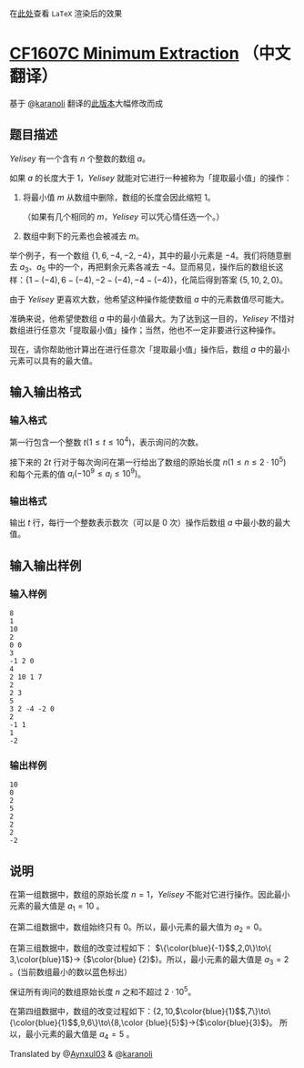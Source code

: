 在[此处](https://www.luogu.com.cn/paste/828oq7n8)查看 `LaTeX` 渲染后的效果
# [CF1607C Minimum Extraction](https://www.luogu.com.cn/problem/CF1607C) （中文翻译）
基于 @[karanoli](https://www.luogu.com.cn/user/540584) 翻译的[此版本](https://www.luogu.com.cn/paste/y4l306mf)大幅修改而成
## 题目描述
*Yelisey* 有一个含有 $n$ 个整数的数组 $a$。

如果 $a$ 的长度大于 $1$，*Yelisey* 就能对它进行一种被称为「提取最小值」的操作：

1. 将最小值 $m$ 从数组中删除，数组的长度会因此缩短 $1$。

   （如果有几个相同的 $m$，*Yelisey* 可以凭心情任选一个。）

2. 数组中剩下的元素也会被减去 $m$。

举个例子，有一个数组 $\{1, 6, -4, -2, -4\}$，其中的最小元素是 $-4$。我们将随意删去 $a_3$、$a_5$ 中的一个，再把剩余元素各减去 $-4$。显而易见，操作后的数组长这样：$\{1-(-4),6-(-4),-2-(-4),-4-(-4)\}$，化简后得到答案 $\{5, 10, 2, 0\}$。

由于 *Yelisey* 更喜欢大数，他希望这种操作能使数组 $a$ 中的元素数值尽可能大。

准确来说，他希望使数组 $a$ 中的最小值最大。为了达到这一目的，*Yelisey* 不惜对数组进行任意次「提取最小值」操作；当然，他也不一定非要进行这种操作。

现在，请你帮助他计算出在进行任意次「提取最小值」操作后，数组 $a$ 中的最小元素可以具有的最大值。
## 输入输出格式
### 输入格式
第一行包含一个整数 $t( 1\le t\le10^4 )$，表示询问的次数。

接下来的 $2t$ 行对于每次询问在第一行给出了数组的原始长度 $n(1\le n\le 2⋅10^5)$ 和每个元素的值 $a_i( -10^9\le a_i\le 10^9)$。
### 输出格式
输出 $t$ 行，每行一个整数表示数次（可以是 $0$ 次）操作后数组 $a$ 中最小数的最大值。
## 输入输出样例
### 输入样例
```
8
1
10
2
0 0
3
-1 2 0
4
2 10 1 7
2
2 3
5
3 2 -4 -2 0
2
-1 1
1
-2
```
### 输出样例
```
10
0
2
5
2
2
2
-2
```          
## 说明
在第一组数据中，数组的原始长度 $n=1$，*Yelisey* 不能对它进行操作。因此最小元素的最大值是 $a_1=10$ 。

在第二组数据中，数组始终只有 $0$。所以，最小元素的最大值为 $a_2=0$。

在第三组数据中，数组的改变过程如下： $\{\color{blue}{-1}$$,2,0\}\to\{ 3,\color{blue}1$$\}\to$ $\{$$\color{blue} {2}$$\}$。所以，最小元素的最大值是 $a_3=2$ 。(当前数组最小的数以蓝色标出）

保证所有询问的数组原始长度 $n$ 之和不超过 $2\cdot 10^5$。

在第四组数据中，数组的改变过程如下：$\{2,10,$$\color{blue}{1}$$,7\}\to\{\color{blue}{1}$$,9,6\}\to\{8,\color {blue}{5}$$\}\to$$\{$$\color{blue}{3}$$\}$。 所以，最小元素的最大值是 $a_4=5$ 。

Translated by @[Aynxul03](https://www.luogu.com.cn/user/267459) & @[karanoli](https://www.luogu.com.cn/user/540584)
